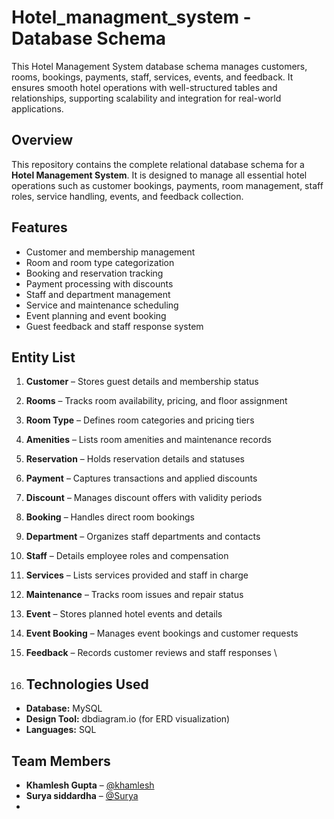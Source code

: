# Hotel_managment_system - Database Schema
This Hotel Management System database schema manages customers, rooms, bookings, payments, staff, services, events, and feedback. It ensures smooth hotel operations with well-structured tables and relationships, supporting scalability and integration for real-world applications.



## Overview
This repository contains the complete relational database schema for a **Hotel Management System**. It is designed to manage all essential hotel operations such as customer bookings, payments, room management, staff roles, service handling, events, and feedback collection.

## Features
- Customer and membership management  
- Room and room type categorization  
- Booking and reservation tracking  
- Payment processing with discounts  
- Staff and department management  
- Service and maintenance scheduling  
- Event planning and event booking  
- Guest feedback and staff response system  

## Entity List
1. **Customer** – Stores guest details and membership status  
2. **Rooms** – Tracks room availability, pricing, and floor assignment  
3. **Room Type** – Defines room categories and pricing tiers  
4. **Amenities** – Lists room amenities and maintenance records  
5. **Reservation** – Holds reservation details and statuses  
6. **Payment** – Captures transactions and applied discounts  
7. **Discount** – Manages discount offers with validity periods  
8. **Booking** – Handles direct room bookings  
9. **Department** – Organizes staff departments and contacts  
10. **Staff** – Details employee roles and compensation  
11. **Services** – Lists services provided and staff in charge  
12. **Maintenance** – Tracks room issues and repair status  
13. **Event** – Stores planned hotel events and details  
14. **Event Booking** – Manages event bookings and customer requests  
15. **Feedback** – Records customer reviews and staff responses  \

16. ## Technologies Used
- **Database:** MySQL 
- **Design Tool:** dbdiagram.io  (for ERD visualization)  
- **Languages:** SQL 

## Team Members
- **Khamlesh Gupta** – [@khamlesh](https://github.com/Khamlesh)
- **Surya siddardha** – [@Surya](https://github.com/suryasiddardha)
- 
